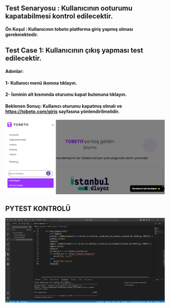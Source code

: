 ## Test Senaryosu : Kullanıcının ooturumu kapatabilmesi kontrol edilecektir.
#### Ön Koşul : Kullanıcının tobeto platforma giriş yapmış olması gerekmektedir.

## Test Case 1: Kullanıcının çıkış yapması test edilecektir.
#### Adımlar:
#### 1- Kullanıcı menü ikonına tıklayın.
#### 2- İsminin alt kısmında oturumu kapat butonuna tıklayın.
#### Beklenen Sonuç: Kullanıcı oturumu kapatmış olmalı ve https://tobeto.com/giris sayfasına yönlendirilmelidir. 

![alt text](images/oturum.png)


## PYTEST KONTROLÜ 

![alt text](images/pytest.png)